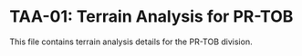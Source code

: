 # TAA-01: Terrain Analysis for PR-TOB

This file contains terrain analysis details for the PR-TOB division.
